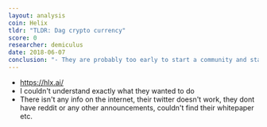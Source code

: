 ```yaml
---
layout: analysis
coin: Helix
tldr: "TLDR: Dag crypto currency"
score: 0
researcher: demiculus
date: 2018-06-07
conclusion: "- They are probably too early to start a community and start marketing. They look like they are still gathering their team and setting up their system \n- Need to look at them when they improve a bit more."
---
```


- https://hlx.ai/
- I couldn't understand exactly what they wanted to do
- There isn't any info on the internet, their twitter doesn't work, they dont have reddit or any other announcements, couldn't find their whitepaper etc.